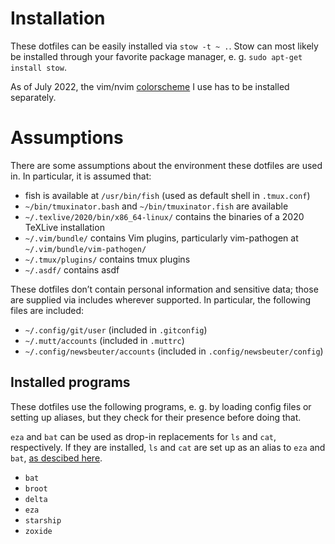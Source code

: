 # Installation

These dotfiles can be easily installed via `stow -t ~ .`. Stow can most likely
be installed through your favorite package manager, e. g. `sudo apt-get install
stow`.

As of July 2022, the vim/nvim [colorscheme] I use has to be installed
separately.

[colorscheme]: https://github.com/tomasr/molokai

# Assumptions

There are some assumptions about the environment these dotfiles are used in. In
particular, it is assumed that:

- fish is available at `/usr/bin/fish` (used as default shell in `.tmux.conf`)
- `~/bin/tmuxinator.bash` and `~/bin/tmuxinator.fish` are available
- `~/.texlive/2020/bin/x86_64-linux/` contains the binaries of a 2020 TeXLive
  installation
- `~/.vim/bundle/` contains Vim plugins, particularly vim-pathogen at
  `~/.vim/bundle/vim-pathogen/`
- `~/.tmux/plugins/` contains tmux plugins
- `~/.asdf/` contains asdf

These dotfiles don’t contain personal information and sensitive data; those are
supplied via includes wherever supported. In particular, the following files
are included:

- `~/.config/git/user` (included in `.gitconfig`)
- `~/.mutt/accounts` (included in `.muttrc`)
- `~/.config/newsbeuter/accounts` (included in `.config/newsbeuter/config`)

## Installed programs

These dotfiles use the following programs, e. g. by loading config files or
setting up aliases, but they check for their presence before doing that.

`eza` and `bat` can be used as drop-in replacements for `ls` and `cat`,
respectively. If they are installed, `ls` and `cat` are set up as an alias to
`eza` and `bat`, [as descibed here][alias].

[alias]: https://towardsdatascience.com/rust-powered-command-line-utilities-to-increase-your-productivity-eea03a4cf83a#69a8

- `bat`
- `broot`
- `delta`
- `eza`
- `starship`
- `zoxide`
